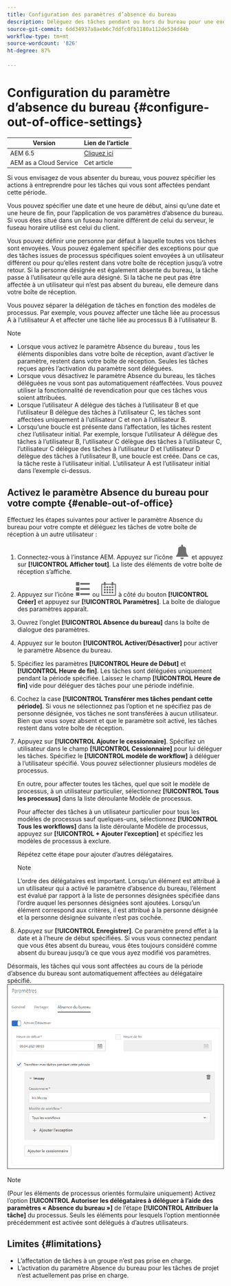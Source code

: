 ```yaml
---
title: Configuration des paramètres d’absence du bureau
description: Déléguez des tâches pendant ou hors du bureau pour une exécution transparente des workflows.
source-git-commit: 6dd34937a8aeb6c7ddfc0fb1180a112de534dd4b
workflow-type: tm+mt
source-wordcount: '826'
ht-degree: 87%

---
```


# Configuration du paramètre d’absence du bureau {#configure-out-of-office-settings}

| Version | Lien de l’article |
| -------- | ---------------------------- |
| AEM 6.5 | [Cliquez ici](https://experienceleague.adobe.com/docs/experience-manager-65/forms/workflows/configure-out-of-office-settings.html) |
| AEM as a Cloud Service | Cet article |

Si vous envisagez de vous absenter du bureau, vous pouvez spécifier les actions à entreprendre pour les tâches qui vous sont affectées pendant cette période.

Vous pouvez spécifier une date et une heure de début, ainsi qu’une date et une heure de fin, pour l’application de vos paramètres d’absence du bureau. Si vous êtes situé dans un fuseau horaire différent de celui du serveur, le fuseau horaire utilisé est celui du client.

Vous pouvez définir une personne par défaut à laquelle toutes vos tâches sont envoyées. Vous pouvez également spécifier des exceptions pour que des tâches issues de processus spécifiques soient envoyées à un utilisateur différent ou pour qu’elles restent dans votre boîte de réception jusqu’à votre retour. Si la personne désignée est également absente du bureau, la tâche passe à l’utilisateur qu’elle aura désigné. Si la tâche ne peut pas être affectée à un utilisateur qui n’est pas absent du bureau, elle demeure dans votre boîte de réception.

Vous pouvez séparer la délégation de tâches en fonction des modèles de processus. Par exemple, vous pouvez affecter une tâche liée au processus A à l’utilisateur A et affecter une tâche liée au processus B à l’utilisateur B.


>[!NOTE]
>
>* Lorsque vous activez le paramètre Absence du bureau , tous les éléments disponibles dans votre boîte de réception, avant d’activer le paramètre, restent dans votre boîte de réception. Seules les tâches reçues après l’activation du paramètre sont déléguées.
>* Lorsque vous désactivez le paramètre Absence du bureau, les tâches déléguées ne vous sont pas automatiquement réaffectées. Vous pouvez utiliser la fonctionnalité de revendication pour que ces tâches vous soient attribuées.
>* Lorsque l’utilisateur A délègue des tâches à l’utilisateur B et que l’utilisateur B délègue des tâches à l’utilisateur C, les tâches sont affectées uniquement à l’utilisateur C et non à l’utilisateur B.
>* Lorsqu’une boucle est présente dans l’affectation, les tâches restent chez l’utilisateur initial. Par exemple, lorsque l’utilisateur A délègue des tâches à l’utilisateur B, l’utilisateur C délègue des tâches à l’utilisateur C, l’utilisateur C délègue des tâches à l’utilisateur D et l’utilisateur D délègue des tâches à l’utilisateur B, une boucle est créée. Dans ce cas, la tâche reste à l’utilisateur initial. L’utilisateur A est l’utilisateur initial dans l’exemple ci-dessus.

## Activez le paramètre Absence du bureau pour votre compte {#enable-out-of-office}

Effectuez les étapes suivantes pour activer le paramètre Absence du bureau pour votre compte et déléguez les tâches de votre boîte de réception à un autre utilisateur :

1. Connectez-vous à l’instance AEM. Appuyez sur l’icône ![Boîte de réception](assets/bell.svg) et appuyez sur **[!UICONTROL Afficher tout]**. La liste des éléments de votre boîte de réception s’affiche.
1. Appuyez sur l’icône ![Sélecteur de Vue](assets/viewlist.svg) ou ![Sélecteur de Vue](assets/calendar.svg) à côté du bouton **[!UICONTROL Créer]** et appuyez sur **[!UICONTROL Paramètres]**. La boîte de dialogue des paramètres apparaît.
1. Ouvrez l’onglet **[!UICONTROL Absence du bureau]** dans la boîte de dialogue des paramètres.
1. Appuyez sur le bouton **[!UICONTROL Activer/Désactiver]** pour activer le paramètre Absence du bureau.
1. Spécifiez les paramètres **[!UICONTROL Heure de Début]** et **[!UICONTROL Heure de fin]**. Les tâches sont déléguées uniquement pendant la période spécifiée. Laissez le champ **[!UICONTROL Heure de fin]** vide pour déléguer des tâches pour une période indéfinie.
1. Cochez la case **[!UICONTROL Transférer mes tâches pendant cette période]**. Si vous ne sélectionnez pas l’option et ne spécifiez pas de personne désignée, vos tâches ne sont transférées à aucun utilisateur. Bien que vous soyez absent et que le paramètre soit activé, les tâches restent dans votre boîte de réception.
1. Appuyez sur **[!UICONTROL Ajouter le cessionnaire]**. Spécifiez un utilisateur dans le champ **[!UICONTROL Cessionnaire]** pour lui déléguer les tâches. Spécifiez le **[!UICONTROL modèle de workflow]** à déléguer à l’utilisateur spécifié. Vous pouvez sélectionner plusieurs modèles de processus.

   En outre, pour affecter toutes les tâches, quel que soit le modèle de processus, à un utilisateur particulier, sélectionnez **[!UICONTROL Tous les processus]** dans la liste déroulante Modèle de processus. <br>

   Pour affecter des tâches à un utilisateur particulier pour tous les modèles de processus sauf quelques-uns, sélectionnez **[!UICONTROL Tous les workflows]** dans la liste déroulante Modèle de processus, appuyez sur **[!UICONTROL + Ajouter l’exception]** et spécifiez les modèles de processus à exclure.
   <br>

   Répétez cette étape pour ajouter d’autres délégataires. <br>

   >[!NOTE]
   >
   >L’ordre des délégataires est important. Lorsqu’un élément est attribué à un utilisateur qui a activé le paramètre d’absence du bureau, l’élément est évalué par rapport à la liste de personnes désignées spécifiée dans l’ordre auquel les personnes désignées sont ajoutées. Lorsqu’un élément correspond aux critères, il est attribué à la personne désignée et la personne désignée suivante n’est pas cochée.

1. Appuyez sur **[!UICONTROL Enregistrer]**. Ce paramètre prend effet à la date et à l’heure de début spécifiées. Si vous vous connectez pendant que vous êtes absent du bureau, vous êtes toujours considéré comme absent du bureau jusqu’à ce que vous ayez modifié vos paramètres.

Désormais, les tâches qui vous sont affectées au cours de la période d’absence du bureau sont automatiquement affectées au délégataire spécifié.
![Absence du bureau](assets/out-of-office.png)

>[!NOTE]
>
>(Pour les éléments de processus orientés formulaire uniquement) Activez l’option **[!UICONTROL Autoriser les délégataires à déléguer à l’aide des paramètres « Absence du bureau »]** de l’étape **[!UICONTROL Attribuer la tâche]** du processus. Seuls les éléments pour lesquels l’option mentionnée précédemment est activée sont délégués à d’autres utilisateurs.

## Limites {#limitations}

* L’affectation de tâches à un groupe n’est pas prise en charge.
* L’activation du paramètre Absence du bureau pour les tâches de projet n’est actuellement pas prise en charge.
